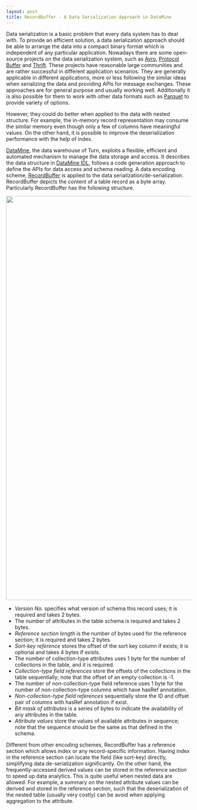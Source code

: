```yaml
---
layout: post
title: RecordBuffer - A Data Serialization Approach in DataMine
---
```


Data serialization is a basic problem that every data system has to deal with. To provide an efficient solution, a data serialization approach should be able to arrange the data into a compact binary format which is independent of any particular application. Nowadays there are some open-source projects on the data serialization system, such as [Avro](http://avro.apache.org/), [Protocol Buffer](https://developers.google.com/protocol-buffers/) and [Thrift](https://thrift.apache.org/). These projects have reasonable large communities and are rather successful in different application scenarios. They are generally applicable in different applications, more or less following the similar ideas when serializing the data and providing APIs for message exchanges. These approaches are for general purpose and usually working well. Additionally it is also possible for them to work with other data formats such as [Parquet](https://parquet.apache.org/) to provide variety of options. 

However, they could do better when applied to the data with nested structure. For example, the in-memory record representation may consume the similar memory even though only a few of columns have meaningful values. On the other hand, it is possible to improve the deserialization performance with the help of index. 

[DataMine](http://www.turn.com/digital-hub/product-suites#analytics), the data warehouse of Turn, exploits a flexible, efficient and automated mechanism to manage the data storage and access. It describes the data structure in [DataMine IDL](https://github.com/turn/DataMine/blob/master/doc/DataMine_IDL.md), follows a code generation approach to define the APIs for data access and schema reading. A data encoding scheme, [RecordBuffer](https://github.com/turn/DataMine/tree/master/recordbuffers) is applied to the data serialization/de-serialization. RecordBuffer depicts the content of a table record as a byte array. Particularly RecordBuffer has the following structure. 


<img src="https://github.com/turn/DataMine/raw/master/recordbuffers/doc/res/record_buf.png" width="1100" />


- *Version No.* specifies what version of schema this record uses; it is required and takes 2 bytes.
- The number of attributes in the table schema is required and takes 2 bytes.
- *Reference section length* is the number of bytes used for the reference section; it is required and takes 2 bytes.
- *Sort-key reference* stores the offset of the sort key column if exists; it is optional and takes 4 bytes if exists.
- The number of collection-type attributes uses 1 byte for the number of collections in the table, and it is required.
- *Collection-type field references* store the offsets of the collections in the table sequentially; note that the offset of an empty collection is -1.
- The number of non-collection-type field reference uses 1 byte for the number of non-collection-type columns which have hasRef annotation.
- *Non-collection-type field references* sequentially store the ID and offset pair of columns with hasRef annotation if exist.
- *Bit mask of attributes* is a series of bytes to indicate the availability of any attributes in the table.
- *Attribute values* store the values of available attributes in sequence; note that the sequence should be the same as that defined in the schema.


Different from other encoding schemes, RecordBuffer has a reference section which allows index or any record-specific information. Having index in the reference section can locate the field (like sort-key) directly, simplifying data de-serialization significantly. On the other hand, the frequently-accessed derived values can be stored in the reference section to speed up data analytics. This is quite useful when nested data are allowed. For example, a summary on the nested attribute values can be derived and stored in the reference section, such that the deserialization of the nested table (usually very costly) can be avoid when applying aggregation to the attribute. 